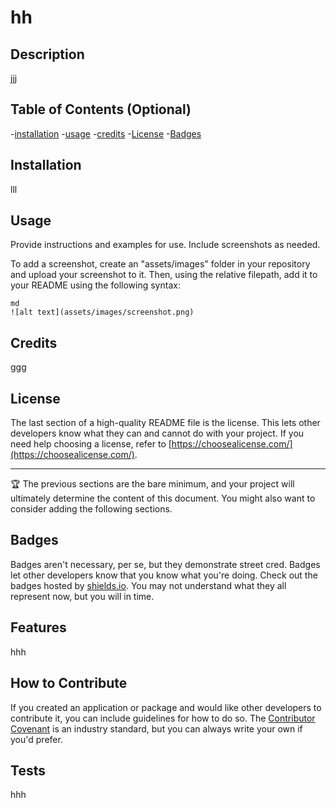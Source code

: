 # hh
  

## Description

jjj


## Table of Contents (Optional)

-[installation](#installation)
-[usage](#usage)
-[credits](#credits)
-[License](#license)
-[Badges](#badges)

## Installation

lll

## Usage

Provide instructions and examples for use. Include screenshots as needed.

To add a screenshot, create an "assets/images" folder in your repository and upload your screenshot to it. Then, using the relative filepath, add it to your README using the following syntax:

    md
    ![alt text](assets/images/screenshot.png)

## Credits

ggg
## License

The last section of a high-quality README file is the license. This lets other developers know what they can and cannot do with your project. If you need help choosing a license, refer to [https://choosealicense.com/](https://choosealicense.com/).

---

🏆 The previous sections are the bare minimum, and your project will ultimately determine the content of this document. You might also want to consider adding the following sections.

## Badges



Badges aren't necessary, per se, but they demonstrate street cred. Badges let other developers know that you know what you're doing. Check out the badges hosted by [shields.io](https://shields.io/). You may not understand what they all represent now, but you will in time.

## Features

hhh

## How to Contribute

If you created an application or package and would like other developers to contribute it, you can include guidelines for how to do so. The [Contributor Covenant](https://www.contributor-covenant.org/) is an industry standard, but you can always write your own if you'd prefer.

## Tests
hhh
